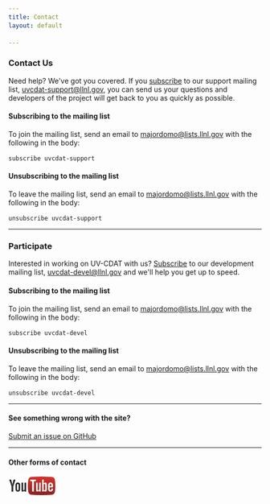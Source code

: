 ```yaml
---
title: Contact
layout: default

---
```



<style type="text/css">
  img.contact-logo {
    height: 40px;
  }
</style>



### Contact Us

Need help? We've got you covered. If you [subscribe][subscribe] to our support mailing list, [uvcdat-support@llnl.gov][support], you can send us your questions and developers of the project will get back to you as quickly as possible.

#### Subscribing to the mailing list

To join the mailing list, send an email to [majordomo@lists.llnl.gov][subscribe] with the following in the body:

    subscribe uvcdat-support

#### Unsubscribing to the mailing list
To leave the mailing list, send an email to [majordomo@lists.llnl.gov][unsubscribe] with the following in the body:

    unsubscribe uvcdat-support

---

### Participate

Interested in working on UV-CDAT with us? [Subscribe][devsub] to our development mailing list, [uvcdat-devel@llnl.gov][devel] and we'll help you get up to speed.

#### Subscribing to the mailing list

To join the mailing list, send an email to [majordomo@lists.llnl.gov][devsub] with the following in the body:

    subscribe uvcdat-devel

#### Unsubscribing to the mailing list

To leave the mailing list, send an email to [majordomo@lists.llnl.gov][devunsub] with the following in the body:

    unsubscribe uvcdat-devel

---

#### See something wrong with the site?

[Submit an issue on GitHub](https://github.com/UV-CDAT/uvcdat-site/issues)

---

#### Other forms of contact

<a href="https://www.youtube.com/results?search_query=UVCDAT"><img class="contact-logo" src="/images/youtube.png" alt="YouTube logo"/></a>




[uvcdat-askbot]:   http://askbot-uvcdat.llnl.gov
[support]:         mailto:uvcdat-support@llnl.gov
[devel]:           mailto:uvcdat-devel@llnl.gov
[devsub]:          mailto:majordomo@lists.llnl.gov?body=subscribe%20uvcdat-devel&amp;subject=Subscribe
[devunsub]:        mailto:majordomo@lists.llnl.gov?body=unsubscribe%20uvcdat-devel&amp;subject=Unsubscribe
[subscribe]:       mailto:majordomo@lists.llnl.gov?body=subscribe%20uvcdat-support&amp;subject=Subscribe
[unsubscribe]:     mailto:majordomo@lists.llnl.gov?body=unsubscribe%20uvcdat-support&amp;subject=Unsubscribe


